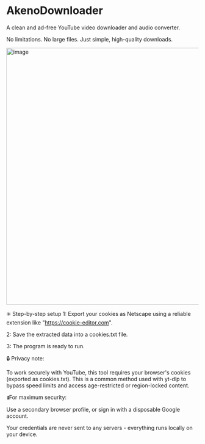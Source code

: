 # AkenoDownloader
A clean and ad-free YouTube video downloader and audio converter.

No limitations. No large files. Just simple, high-quality downloads.

<img width="697" height="674" alt="image" src="https://github.com/user-attachments/assets/2bae4177-c62c-4d4c-8f61-50a38f189737" />


✳️ Step-by-step setup
1: Export your cookies as Netscape using a reliable extension like "https://cookie-editor.com".

2: Save the extracted data into a cookies.txt file.

3: The program is ready to run.

🔒 Privacy note:

To work securely with YouTube, this tool requires your browser's cookies (exported as cookies.txt). This is a common method used with yt-dlp to bypass speed limits and access age-restricted or region-locked content.

⏫For maximum security:

Use a secondary browser profile, or sign in with a disposable Google account.

Your credentials are never sent to any servers - everything runs locally on your device.
